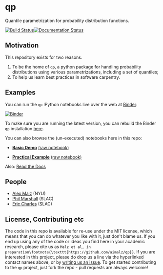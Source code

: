 # qp

Quantile parametrization for probability distribution functions.

[![Build Status](https://travis-ci.org/aimalz/qp.svg?branch=master)](https://travis-ci.org/aimalz/qp)[![Documentation Status](http://readthedocs.org/projects/qp/badge/?version=latest)](http://qp.readthedocs.io/en/latest/?badge=latest)


## Motivation
This repository exists for two reasons.

1. To be the home of `qp`, a python package for handling probability distributions using various parametrizations, including a set of quantiles;
2. To help us learn best practices in software carpentry.

## Examples

You can run the `qp` IPython notebooks live over the web at [Binder](http://mybinder.org):

[![Binder](http://mybinder.org/badge.svg)](http://mybinder.org/repo/LSSTDESC/qp)

To make sure you are running the latest version, you can rebuild the Binder `qp` installation [here](http://mybinder.org/status/LSSTDESC/qp).

You can also browse the (un-executed) notebooks here in this repo:

* **[Basic Demo](http://htmlpreview.github.io/?https://github.com/LSSTDESC/qp/blob/master/docs/demo.html)** [(raw notebook)](https://github.com/LSSTDESC/qp/blob/master/nb/demo.ipynb)

* **[Practical Example](http://htmlpreview.github.io/?https://github.com/LSSTDESC/qp/blob/master/docs/demo.html)** [(raw notebook)](https://github.com/LSSTDESC/qp/blob/master/nb/demo.ipynb)

Also: [Read the Docs](http://qp.readthedocs.io/)


## People

* [Alex Malz](https://github.com/aimalz/qp/issues/new?body=@aimalz) (NYU)
* [Phil Marshall](https://github.com/aimalz/qp/issues/new?body=@drphilmarshall) (SLAC)
* [Eric Charles](https://github.com/aimalz/qp/issues/new?body=@eacharles) (SLAC)

## License, Contributing etc

The code in this repo is available for re-use under the MIT license, which means that you can do whatever you like with it, just don't blame us. If you end up using any of the code or ideas you find here in your academic research, please cite us as `Malz et al, in preparation\footnote{\texttt{https://github.com/aimalz/qp}}`. If you are interested in this project, please do drop us a line via the hyperlinked contact names above, or by [writing us an issue](https://github.com/aimalz/qp/issues/new). To get started contributing to the `qp` project, just fork the repo - pull requests are always welcome!
